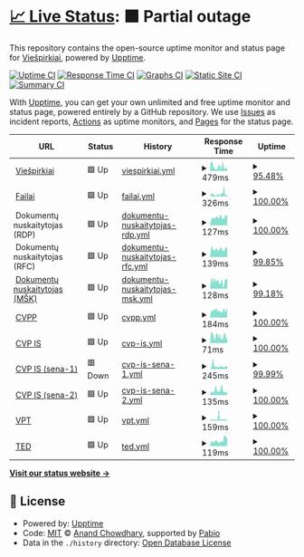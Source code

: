 # [📈 Live Status](https://viespirkiu-grupe.github.io/status): <!--live status--> **🟧 Partial outage**

This repository contains the open-source uptime monitor and status page for [Viešpirkiai](https://viespirkiai.top), powered by [Upptime](https://github.com/upptime/upptime).

[![Uptime CI](https://github.com/viespirkiu-grupe/status/workflows/Uptime%20CI/badge.svg)](https://github.com/viespirkiu-grupe/status/actions?query=workflow%3A%22Uptime+CI%22)
[![Response Time CI](https://github.com/viespirkiu-grupe/status/workflows/Response%20Time%20CI/badge.svg)](https://github.com/viespirkiu-grupe/status/actions?query=workflow%3A%22Response+Time+CI%22)
[![Graphs CI](https://github.com/viespirkiu-grupe/status/workflows/Graphs%20CI/badge.svg)](https://github.com/viespirkiu-grupe/status/actions?query=workflow%3A%22Graphs+CI%22)
[![Static Site CI](https://github.com/viespirkiu-grupe/status/workflows/Static%20Site%20CI/badge.svg)](https://github.com/viespirkiu-grupe/status/actions?query=workflow%3A%22Static+Site+CI%22)
[![Summary CI](https://github.com/viespirkiu-grupe/status/workflows/Summary%20CI/badge.svg)](https://github.com/viespirkiu-grupe/status/actions?query=workflow%3A%22Summary+CI%22)

With [Upptime](https://upptime.js.org), you can get your own unlimited and free uptime monitor and status page, powered entirely by a GitHub repository. We use [Issues](https://github.com/viespirkiu-grupe/status/issues) as incident reports, [Actions](https://github.com/viespirkiu-grupe/status/actions) as uptime monitors, and [Pages](https://viespirkiu-grupe.github.io/status) for the status page.

<!--start: status pages-->
<!-- This summary is generated by Upptime (https://github.com/upptime/upptime) -->
<!-- Do not edit this manually, your changes will be overwritten -->
<!-- prettier-ignore -->
| URL | Status | History | Response Time | Uptime |
| --- | ------ | ------- | ------------- | ------ |
| <img alt="" src="https://viespirkiai.top/icons/icon.png" height="13"> [Viešpirkiai](https://viespirkiai.top) | 🟩 Up | [viespirkiai.yml](https://github.com/Viespirkiu-grupe/status/commits/HEAD/history/viespirkiai.yml) | <details><summary><img alt="Response time graph" src="./graphs/viespirkiai/response-time-week.png" height="20"> 479ms</summary><br><a href="https://status.viespirkiai.top/history/viespirkiai"><img alt="Response time 479" src="https://img.shields.io/endpoint?url=https%3A%2F%2Fraw.githubusercontent.com%2FViespirkiu-grupe%2Fstatus%2FHEAD%2Fapi%2Fviespirkiai%2Fresponse-time.json"></a><br><a href="https://status.viespirkiai.top/history/viespirkiai"><img alt="24-hour response time 305" src="https://img.shields.io/endpoint?url=https%3A%2F%2Fraw.githubusercontent.com%2FViespirkiu-grupe%2Fstatus%2FHEAD%2Fapi%2Fviespirkiai%2Fresponse-time-day.json"></a><br><a href="https://status.viespirkiai.top/history/viespirkiai"><img alt="7-day response time 479" src="https://img.shields.io/endpoint?url=https%3A%2F%2Fraw.githubusercontent.com%2FViespirkiu-grupe%2Fstatus%2FHEAD%2Fapi%2Fviespirkiai%2Fresponse-time-week.json"></a><br><a href="https://status.viespirkiai.top/history/viespirkiai"><img alt="30-day response time 479" src="https://img.shields.io/endpoint?url=https%3A%2F%2Fraw.githubusercontent.com%2FViespirkiu-grupe%2Fstatus%2FHEAD%2Fapi%2Fviespirkiai%2Fresponse-time-month.json"></a><br><a href="https://status.viespirkiai.top/history/viespirkiai"><img alt="1-year response time 479" src="https://img.shields.io/endpoint?url=https%3A%2F%2Fraw.githubusercontent.com%2FViespirkiu-grupe%2Fstatus%2FHEAD%2Fapi%2Fviespirkiai%2Fresponse-time-year.json"></a></details> | <details><summary><a href="https://status.viespirkiai.top/history/viespirkiai">95.48%</a></summary><a href="https://status.viespirkiai.top/history/viespirkiai"><img alt="All-time uptime 95.48%" src="https://img.shields.io/endpoint?url=https%3A%2F%2Fraw.githubusercontent.com%2FViespirkiu-grupe%2Fstatus%2FHEAD%2Fapi%2Fviespirkiai%2Fuptime.json"></a><br><a href="https://status.viespirkiai.top/history/viespirkiai"><img alt="24-hour uptime 93.11%" src="https://img.shields.io/endpoint?url=https%3A%2F%2Fraw.githubusercontent.com%2FViespirkiu-grupe%2Fstatus%2FHEAD%2Fapi%2Fviespirkiai%2Fuptime-day.json"></a><br><a href="https://status.viespirkiai.top/history/viespirkiai"><img alt="7-day uptime 95.48%" src="https://img.shields.io/endpoint?url=https%3A%2F%2Fraw.githubusercontent.com%2FViespirkiu-grupe%2Fstatus%2FHEAD%2Fapi%2Fviespirkiai%2Fuptime-week.json"></a><br><a href="https://status.viespirkiai.top/history/viespirkiai"><img alt="30-day uptime 95.48%" src="https://img.shields.io/endpoint?url=https%3A%2F%2Fraw.githubusercontent.com%2FViespirkiu-grupe%2Fstatus%2FHEAD%2Fapi%2Fviespirkiai%2Fuptime-month.json"></a><br><a href="https://status.viespirkiai.top/history/viespirkiai"><img alt="1-year uptime 95.48%" src="https://img.shields.io/endpoint?url=https%3A%2F%2Fraw.githubusercontent.com%2FViespirkiu-grupe%2Fstatus%2FHEAD%2Fapi%2Fviespirkiai%2Fuptime-year.json"></a></details>
| <img alt="" src="https://viespirkiai.top/icons/icon.png" height="13"> [Failai](https://failai.viespirkiai.top) | 🟩 Up | [failai.yml](https://github.com/Viespirkiu-grupe/status/commits/HEAD/history/failai.yml) | <details><summary><img alt="Response time graph" src="./graphs/failai/response-time-week.png" height="20"> 326ms</summary><br><a href="https://status.viespirkiai.top/history/failai"><img alt="Response time 326" src="https://img.shields.io/endpoint?url=https%3A%2F%2Fraw.githubusercontent.com%2FViespirkiu-grupe%2Fstatus%2FHEAD%2Fapi%2Ffailai%2Fresponse-time.json"></a><br><a href="https://status.viespirkiai.top/history/failai"><img alt="24-hour response time 170" src="https://img.shields.io/endpoint?url=https%3A%2F%2Fraw.githubusercontent.com%2FViespirkiu-grupe%2Fstatus%2FHEAD%2Fapi%2Ffailai%2Fresponse-time-day.json"></a><br><a href="https://status.viespirkiai.top/history/failai"><img alt="7-day response time 326" src="https://img.shields.io/endpoint?url=https%3A%2F%2Fraw.githubusercontent.com%2FViespirkiu-grupe%2Fstatus%2FHEAD%2Fapi%2Ffailai%2Fresponse-time-week.json"></a><br><a href="https://status.viespirkiai.top/history/failai"><img alt="30-day response time 326" src="https://img.shields.io/endpoint?url=https%3A%2F%2Fraw.githubusercontent.com%2FViespirkiu-grupe%2Fstatus%2FHEAD%2Fapi%2Ffailai%2Fresponse-time-month.json"></a><br><a href="https://status.viespirkiai.top/history/failai"><img alt="1-year response time 326" src="https://img.shields.io/endpoint?url=https%3A%2F%2Fraw.githubusercontent.com%2FViespirkiu-grupe%2Fstatus%2FHEAD%2Fapi%2Ffailai%2Fresponse-time-year.json"></a></details> | <details><summary><a href="https://status.viespirkiai.top/history/failai">100.00%</a></summary><a href="https://status.viespirkiai.top/history/failai"><img alt="All-time uptime 100.00%" src="https://img.shields.io/endpoint?url=https%3A%2F%2Fraw.githubusercontent.com%2FViespirkiu-grupe%2Fstatus%2FHEAD%2Fapi%2Ffailai%2Fuptime.json"></a><br><a href="https://status.viespirkiai.top/history/failai"><img alt="24-hour uptime 100.00%" src="https://img.shields.io/endpoint?url=https%3A%2F%2Fraw.githubusercontent.com%2FViespirkiu-grupe%2Fstatus%2FHEAD%2Fapi%2Ffailai%2Fuptime-day.json"></a><br><a href="https://status.viespirkiai.top/history/failai"><img alt="7-day uptime 100.00%" src="https://img.shields.io/endpoint?url=https%3A%2F%2Fraw.githubusercontent.com%2FViespirkiu-grupe%2Fstatus%2FHEAD%2Fapi%2Ffailai%2Fuptime-week.json"></a><br><a href="https://status.viespirkiai.top/history/failai"><img alt="30-day uptime 100.00%" src="https://img.shields.io/endpoint?url=https%3A%2F%2Fraw.githubusercontent.com%2FViespirkiu-grupe%2Fstatus%2FHEAD%2Fapi%2Ffailai%2Fuptime-month.json"></a><br><a href="https://status.viespirkiai.top/history/failai"><img alt="1-year uptime 100.00%" src="https://img.shields.io/endpoint?url=https%3A%2F%2Fraw.githubusercontent.com%2FViespirkiu-grupe%2Fstatus%2FHEAD%2Fapi%2Ffailai%2Fuptime-year.json"></a></details>
| <img alt="" src="https://images.emojiterra.com/google/noto-emoji/unicode-16.0/color/1024px/1f4d1.png" height="13"> Dokumentų nuskaitytojas (RDP) | 🟩 Up | [dokumentu-nuskaitytojas-rdp.yml](https://github.com/Viespirkiu-grupe/status/commits/HEAD/history/dokumentu-nuskaitytojas-rdp.yml) | <details><summary><img alt="Response time graph" src="./graphs/dokumentu-nuskaitytojas-rdp/response-time-week.png" height="20"> 127ms</summary><br><a href="https://status.viespirkiai.top/history/dokumentu-nuskaitytojas-rdp"><img alt="Response time 127" src="https://img.shields.io/endpoint?url=https%3A%2F%2Fraw.githubusercontent.com%2FViespirkiu-grupe%2Fstatus%2FHEAD%2Fapi%2Fdokumentu-nuskaitytojas-rdp%2Fresponse-time.json"></a><br><a href="https://status.viespirkiai.top/history/dokumentu-nuskaitytojas-rdp"><img alt="24-hour response time 164" src="https://img.shields.io/endpoint?url=https%3A%2F%2Fraw.githubusercontent.com%2FViespirkiu-grupe%2Fstatus%2FHEAD%2Fapi%2Fdokumentu-nuskaitytojas-rdp%2Fresponse-time-day.json"></a><br><a href="https://status.viespirkiai.top/history/dokumentu-nuskaitytojas-rdp"><img alt="7-day response time 127" src="https://img.shields.io/endpoint?url=https%3A%2F%2Fraw.githubusercontent.com%2FViespirkiu-grupe%2Fstatus%2FHEAD%2Fapi%2Fdokumentu-nuskaitytojas-rdp%2Fresponse-time-week.json"></a><br><a href="https://status.viespirkiai.top/history/dokumentu-nuskaitytojas-rdp"><img alt="30-day response time 127" src="https://img.shields.io/endpoint?url=https%3A%2F%2Fraw.githubusercontent.com%2FViespirkiu-grupe%2Fstatus%2FHEAD%2Fapi%2Fdokumentu-nuskaitytojas-rdp%2Fresponse-time-month.json"></a><br><a href="https://status.viespirkiai.top/history/dokumentu-nuskaitytojas-rdp"><img alt="1-year response time 127" src="https://img.shields.io/endpoint?url=https%3A%2F%2Fraw.githubusercontent.com%2FViespirkiu-grupe%2Fstatus%2FHEAD%2Fapi%2Fdokumentu-nuskaitytojas-rdp%2Fresponse-time-year.json"></a></details> | <details><summary><a href="https://status.viespirkiai.top/history/dokumentu-nuskaitytojas-rdp">100.00%</a></summary><a href="https://status.viespirkiai.top/history/dokumentu-nuskaitytojas-rdp"><img alt="All-time uptime 100.00%" src="https://img.shields.io/endpoint?url=https%3A%2F%2Fraw.githubusercontent.com%2FViespirkiu-grupe%2Fstatus%2FHEAD%2Fapi%2Fdokumentu-nuskaitytojas-rdp%2Fuptime.json"></a><br><a href="https://status.viespirkiai.top/history/dokumentu-nuskaitytojas-rdp"><img alt="24-hour uptime 100.00%" src="https://img.shields.io/endpoint?url=https%3A%2F%2Fraw.githubusercontent.com%2FViespirkiu-grupe%2Fstatus%2FHEAD%2Fapi%2Fdokumentu-nuskaitytojas-rdp%2Fuptime-day.json"></a><br><a href="https://status.viespirkiai.top/history/dokumentu-nuskaitytojas-rdp"><img alt="7-day uptime 100.00%" src="https://img.shields.io/endpoint?url=https%3A%2F%2Fraw.githubusercontent.com%2FViespirkiu-grupe%2Fstatus%2FHEAD%2Fapi%2Fdokumentu-nuskaitytojas-rdp%2Fuptime-week.json"></a><br><a href="https://status.viespirkiai.top/history/dokumentu-nuskaitytojas-rdp"><img alt="30-day uptime 100.00%" src="https://img.shields.io/endpoint?url=https%3A%2F%2Fraw.githubusercontent.com%2FViespirkiu-grupe%2Fstatus%2FHEAD%2Fapi%2Fdokumentu-nuskaitytojas-rdp%2Fuptime-month.json"></a><br><a href="https://status.viespirkiai.top/history/dokumentu-nuskaitytojas-rdp"><img alt="1-year uptime 100.00%" src="https://img.shields.io/endpoint?url=https%3A%2F%2Fraw.githubusercontent.com%2FViespirkiu-grupe%2Fstatus%2FHEAD%2Fapi%2Fdokumentu-nuskaitytojas-rdp%2Fuptime-year.json"></a></details>
| <img alt="" src="https://images.emojiterra.com/google/noto-emoji/unicode-16.0/color/1024px/1f4d1.png" height="13"> Dokumentų nuskaitytojas (RFC) | 🟩 Up | [dokumentu-nuskaitytojas-rfc.yml](https://github.com/Viespirkiu-grupe/status/commits/HEAD/history/dokumentu-nuskaitytojas-rfc.yml) | <details><summary><img alt="Response time graph" src="./graphs/dokumentu-nuskaitytojas-rfc/response-time-week.png" height="20"> 139ms</summary><br><a href="https://status.viespirkiai.top/history/dokumentu-nuskaitytojas-rfc"><img alt="Response time 139" src="https://img.shields.io/endpoint?url=https%3A%2F%2Fraw.githubusercontent.com%2FViespirkiu-grupe%2Fstatus%2FHEAD%2Fapi%2Fdokumentu-nuskaitytojas-rfc%2Fresponse-time.json"></a><br><a href="https://status.viespirkiai.top/history/dokumentu-nuskaitytojas-rfc"><img alt="24-hour response time 173" src="https://img.shields.io/endpoint?url=https%3A%2F%2Fraw.githubusercontent.com%2FViespirkiu-grupe%2Fstatus%2FHEAD%2Fapi%2Fdokumentu-nuskaitytojas-rfc%2Fresponse-time-day.json"></a><br><a href="https://status.viespirkiai.top/history/dokumentu-nuskaitytojas-rfc"><img alt="7-day response time 139" src="https://img.shields.io/endpoint?url=https%3A%2F%2Fraw.githubusercontent.com%2FViespirkiu-grupe%2Fstatus%2FHEAD%2Fapi%2Fdokumentu-nuskaitytojas-rfc%2Fresponse-time-week.json"></a><br><a href="https://status.viespirkiai.top/history/dokumentu-nuskaitytojas-rfc"><img alt="30-day response time 139" src="https://img.shields.io/endpoint?url=https%3A%2F%2Fraw.githubusercontent.com%2FViespirkiu-grupe%2Fstatus%2FHEAD%2Fapi%2Fdokumentu-nuskaitytojas-rfc%2Fresponse-time-month.json"></a><br><a href="https://status.viespirkiai.top/history/dokumentu-nuskaitytojas-rfc"><img alt="1-year response time 139" src="https://img.shields.io/endpoint?url=https%3A%2F%2Fraw.githubusercontent.com%2FViespirkiu-grupe%2Fstatus%2FHEAD%2Fapi%2Fdokumentu-nuskaitytojas-rfc%2Fresponse-time-year.json"></a></details> | <details><summary><a href="https://status.viespirkiai.top/history/dokumentu-nuskaitytojas-rfc">99.85%</a></summary><a href="https://status.viespirkiai.top/history/dokumentu-nuskaitytojas-rfc"><img alt="All-time uptime 99.85%" src="https://img.shields.io/endpoint?url=https%3A%2F%2Fraw.githubusercontent.com%2FViespirkiu-grupe%2Fstatus%2FHEAD%2Fapi%2Fdokumentu-nuskaitytojas-rfc%2Fuptime.json"></a><br><a href="https://status.viespirkiai.top/history/dokumentu-nuskaitytojas-rfc"><img alt="24-hour uptime 100.00%" src="https://img.shields.io/endpoint?url=https%3A%2F%2Fraw.githubusercontent.com%2FViespirkiu-grupe%2Fstatus%2FHEAD%2Fapi%2Fdokumentu-nuskaitytojas-rfc%2Fuptime-day.json"></a><br><a href="https://status.viespirkiai.top/history/dokumentu-nuskaitytojas-rfc"><img alt="7-day uptime 99.85%" src="https://img.shields.io/endpoint?url=https%3A%2F%2Fraw.githubusercontent.com%2FViespirkiu-grupe%2Fstatus%2FHEAD%2Fapi%2Fdokumentu-nuskaitytojas-rfc%2Fuptime-week.json"></a><br><a href="https://status.viespirkiai.top/history/dokumentu-nuskaitytojas-rfc"><img alt="30-day uptime 99.85%" src="https://img.shields.io/endpoint?url=https%3A%2F%2Fraw.githubusercontent.com%2FViespirkiu-grupe%2Fstatus%2FHEAD%2Fapi%2Fdokumentu-nuskaitytojas-rfc%2Fuptime-month.json"></a><br><a href="https://status.viespirkiai.top/history/dokumentu-nuskaitytojas-rfc"><img alt="1-year uptime 99.85%" src="https://img.shields.io/endpoint?url=https%3A%2F%2Fraw.githubusercontent.com%2FViespirkiu-grupe%2Fstatus%2FHEAD%2Fapi%2Fdokumentu-nuskaitytojas-rfc%2Fuptime-year.json"></a></details>
| <img alt="" src="https://images.emojiterra.com/google/noto-emoji/unicode-16.0/color/1024px/1f4d1.png" height="13"> [Dokumentų nuskaitytojas (MŠK)](https://skaitytojas.poci.us/healthz) | 🟩 Up | [dokumentu-nuskaitytojas-msk.yml](https://github.com/Viespirkiu-grupe/status/commits/HEAD/history/dokumentu-nuskaitytojas-msk.yml) | <details><summary><img alt="Response time graph" src="./graphs/dokumentu-nuskaitytojas-msk/response-time-week.png" height="20"> 128ms</summary><br><a href="https://status.viespirkiai.top/history/dokumentu-nuskaitytojas-msk"><img alt="Response time 128" src="https://img.shields.io/endpoint?url=https%3A%2F%2Fraw.githubusercontent.com%2FViespirkiu-grupe%2Fstatus%2FHEAD%2Fapi%2Fdokumentu-nuskaitytojas-msk%2Fresponse-time.json"></a><br><a href="https://status.viespirkiai.top/history/dokumentu-nuskaitytojas-msk"><img alt="24-hour response time 144" src="https://img.shields.io/endpoint?url=https%3A%2F%2Fraw.githubusercontent.com%2FViespirkiu-grupe%2Fstatus%2FHEAD%2Fapi%2Fdokumentu-nuskaitytojas-msk%2Fresponse-time-day.json"></a><br><a href="https://status.viespirkiai.top/history/dokumentu-nuskaitytojas-msk"><img alt="7-day response time 128" src="https://img.shields.io/endpoint?url=https%3A%2F%2Fraw.githubusercontent.com%2FViespirkiu-grupe%2Fstatus%2FHEAD%2Fapi%2Fdokumentu-nuskaitytojas-msk%2Fresponse-time-week.json"></a><br><a href="https://status.viespirkiai.top/history/dokumentu-nuskaitytojas-msk"><img alt="30-day response time 128" src="https://img.shields.io/endpoint?url=https%3A%2F%2Fraw.githubusercontent.com%2FViespirkiu-grupe%2Fstatus%2FHEAD%2Fapi%2Fdokumentu-nuskaitytojas-msk%2Fresponse-time-month.json"></a><br><a href="https://status.viespirkiai.top/history/dokumentu-nuskaitytojas-msk"><img alt="1-year response time 128" src="https://img.shields.io/endpoint?url=https%3A%2F%2Fraw.githubusercontent.com%2FViespirkiu-grupe%2Fstatus%2FHEAD%2Fapi%2Fdokumentu-nuskaitytojas-msk%2Fresponse-time-year.json"></a></details> | <details><summary><a href="https://status.viespirkiai.top/history/dokumentu-nuskaitytojas-msk">99.18%</a></summary><a href="https://status.viespirkiai.top/history/dokumentu-nuskaitytojas-msk"><img alt="All-time uptime 99.18%" src="https://img.shields.io/endpoint?url=https%3A%2F%2Fraw.githubusercontent.com%2FViespirkiu-grupe%2Fstatus%2FHEAD%2Fapi%2Fdokumentu-nuskaitytojas-msk%2Fuptime.json"></a><br><a href="https://status.viespirkiai.top/history/dokumentu-nuskaitytojas-msk"><img alt="24-hour uptime 100.00%" src="https://img.shields.io/endpoint?url=https%3A%2F%2Fraw.githubusercontent.com%2FViespirkiu-grupe%2Fstatus%2FHEAD%2Fapi%2Fdokumentu-nuskaitytojas-msk%2Fuptime-day.json"></a><br><a href="https://status.viespirkiai.top/history/dokumentu-nuskaitytojas-msk"><img alt="7-day uptime 99.18%" src="https://img.shields.io/endpoint?url=https%3A%2F%2Fraw.githubusercontent.com%2FViespirkiu-grupe%2Fstatus%2FHEAD%2Fapi%2Fdokumentu-nuskaitytojas-msk%2Fuptime-week.json"></a><br><a href="https://status.viespirkiai.top/history/dokumentu-nuskaitytojas-msk"><img alt="30-day uptime 99.18%" src="https://img.shields.io/endpoint?url=https%3A%2F%2Fraw.githubusercontent.com%2FViespirkiu-grupe%2Fstatus%2FHEAD%2Fapi%2Fdokumentu-nuskaitytojas-msk%2Fuptime-month.json"></a><br><a href="https://status.viespirkiai.top/history/dokumentu-nuskaitytojas-msk"><img alt="1-year uptime 99.18%" src="https://img.shields.io/endpoint?url=https%3A%2F%2Fraw.githubusercontent.com%2FViespirkiu-grupe%2Fstatus%2FHEAD%2Fapi%2Fdokumentu-nuskaitytojas-msk%2Fuptime-year.json"></a></details>
| <img alt="" src="https://icons.duckduckgo.com/ip3/cvpp.eviesiejipirkimai.lt.ico" height="13"> [CVPP](https://cvpp.eviesiejipirkimai.lt) | 🟩 Up | [cvpp.yml](https://github.com/Viespirkiu-grupe/status/commits/HEAD/history/cvpp.yml) | <details><summary><img alt="Response time graph" src="./graphs/cvpp/response-time-week.png" height="20"> 184ms</summary><br><a href="https://status.viespirkiai.top/history/cvpp"><img alt="Response time 184" src="https://img.shields.io/endpoint?url=https%3A%2F%2Fraw.githubusercontent.com%2FViespirkiu-grupe%2Fstatus%2FHEAD%2Fapi%2Fcvpp%2Fresponse-time.json"></a><br><a href="https://status.viespirkiai.top/history/cvpp"><img alt="24-hour response time 233" src="https://img.shields.io/endpoint?url=https%3A%2F%2Fraw.githubusercontent.com%2FViespirkiu-grupe%2Fstatus%2FHEAD%2Fapi%2Fcvpp%2Fresponse-time-day.json"></a><br><a href="https://status.viespirkiai.top/history/cvpp"><img alt="7-day response time 184" src="https://img.shields.io/endpoint?url=https%3A%2F%2Fraw.githubusercontent.com%2FViespirkiu-grupe%2Fstatus%2FHEAD%2Fapi%2Fcvpp%2Fresponse-time-week.json"></a><br><a href="https://status.viespirkiai.top/history/cvpp"><img alt="30-day response time 184" src="https://img.shields.io/endpoint?url=https%3A%2F%2Fraw.githubusercontent.com%2FViespirkiu-grupe%2Fstatus%2FHEAD%2Fapi%2Fcvpp%2Fresponse-time-month.json"></a><br><a href="https://status.viespirkiai.top/history/cvpp"><img alt="1-year response time 184" src="https://img.shields.io/endpoint?url=https%3A%2F%2Fraw.githubusercontent.com%2FViespirkiu-grupe%2Fstatus%2FHEAD%2Fapi%2Fcvpp%2Fresponse-time-year.json"></a></details> | <details><summary><a href="https://status.viespirkiai.top/history/cvpp">100.00%</a></summary><a href="https://status.viespirkiai.top/history/cvpp"><img alt="All-time uptime 100.00%" src="https://img.shields.io/endpoint?url=https%3A%2F%2Fraw.githubusercontent.com%2FViespirkiu-grupe%2Fstatus%2FHEAD%2Fapi%2Fcvpp%2Fuptime.json"></a><br><a href="https://status.viespirkiai.top/history/cvpp"><img alt="24-hour uptime 100.00%" src="https://img.shields.io/endpoint?url=https%3A%2F%2Fraw.githubusercontent.com%2FViespirkiu-grupe%2Fstatus%2FHEAD%2Fapi%2Fcvpp%2Fuptime-day.json"></a><br><a href="https://status.viespirkiai.top/history/cvpp"><img alt="7-day uptime 100.00%" src="https://img.shields.io/endpoint?url=https%3A%2F%2Fraw.githubusercontent.com%2FViespirkiu-grupe%2Fstatus%2FHEAD%2Fapi%2Fcvpp%2Fuptime-week.json"></a><br><a href="https://status.viespirkiai.top/history/cvpp"><img alt="30-day uptime 100.00%" src="https://img.shields.io/endpoint?url=https%3A%2F%2Fraw.githubusercontent.com%2FViespirkiu-grupe%2Fstatus%2FHEAD%2Fapi%2Fcvpp%2Fuptime-month.json"></a><br><a href="https://status.viespirkiai.top/history/cvpp"><img alt="1-year uptime 100.00%" src="https://img.shields.io/endpoint?url=https%3A%2F%2Fraw.githubusercontent.com%2FViespirkiu-grupe%2Fstatus%2FHEAD%2Fapi%2Fcvpp%2Fuptime-year.json"></a></details>
| <img alt="" src="https://icons.duckduckgo.com/ip3/viesiejipirkimai.lt.ico" height="13"> [CVP IS](https://viesiejipirkimai.lt) | 🟩 Up | [cvp-is.yml](https://github.com/Viespirkiu-grupe/status/commits/HEAD/history/cvp-is.yml) | <details><summary><img alt="Response time graph" src="./graphs/cvp-is/response-time-week.png" height="20"> 71ms</summary><br><a href="https://status.viespirkiai.top/history/cvp-is"><img alt="Response time 71" src="https://img.shields.io/endpoint?url=https%3A%2F%2Fraw.githubusercontent.com%2FViespirkiu-grupe%2Fstatus%2FHEAD%2Fapi%2Fcvp-is%2Fresponse-time.json"></a><br><a href="https://status.viespirkiai.top/history/cvp-is"><img alt="24-hour response time 67" src="https://img.shields.io/endpoint?url=https%3A%2F%2Fraw.githubusercontent.com%2FViespirkiu-grupe%2Fstatus%2FHEAD%2Fapi%2Fcvp-is%2Fresponse-time-day.json"></a><br><a href="https://status.viespirkiai.top/history/cvp-is"><img alt="7-day response time 71" src="https://img.shields.io/endpoint?url=https%3A%2F%2Fraw.githubusercontent.com%2FViespirkiu-grupe%2Fstatus%2FHEAD%2Fapi%2Fcvp-is%2Fresponse-time-week.json"></a><br><a href="https://status.viespirkiai.top/history/cvp-is"><img alt="30-day response time 71" src="https://img.shields.io/endpoint?url=https%3A%2F%2Fraw.githubusercontent.com%2FViespirkiu-grupe%2Fstatus%2FHEAD%2Fapi%2Fcvp-is%2Fresponse-time-month.json"></a><br><a href="https://status.viespirkiai.top/history/cvp-is"><img alt="1-year response time 71" src="https://img.shields.io/endpoint?url=https%3A%2F%2Fraw.githubusercontent.com%2FViespirkiu-grupe%2Fstatus%2FHEAD%2Fapi%2Fcvp-is%2Fresponse-time-year.json"></a></details> | <details><summary><a href="https://status.viespirkiai.top/history/cvp-is">100.00%</a></summary><a href="https://status.viespirkiai.top/history/cvp-is"><img alt="All-time uptime 100.00%" src="https://img.shields.io/endpoint?url=https%3A%2F%2Fraw.githubusercontent.com%2FViespirkiu-grupe%2Fstatus%2FHEAD%2Fapi%2Fcvp-is%2Fuptime.json"></a><br><a href="https://status.viespirkiai.top/history/cvp-is"><img alt="24-hour uptime 100.00%" src="https://img.shields.io/endpoint?url=https%3A%2F%2Fraw.githubusercontent.com%2FViespirkiu-grupe%2Fstatus%2FHEAD%2Fapi%2Fcvp-is%2Fuptime-day.json"></a><br><a href="https://status.viespirkiai.top/history/cvp-is"><img alt="7-day uptime 100.00%" src="https://img.shields.io/endpoint?url=https%3A%2F%2Fraw.githubusercontent.com%2FViespirkiu-grupe%2Fstatus%2FHEAD%2Fapi%2Fcvp-is%2Fuptime-week.json"></a><br><a href="https://status.viespirkiai.top/history/cvp-is"><img alt="30-day uptime 100.00%" src="https://img.shields.io/endpoint?url=https%3A%2F%2Fraw.githubusercontent.com%2FViespirkiu-grupe%2Fstatus%2FHEAD%2Fapi%2Fcvp-is%2Fuptime-month.json"></a><br><a href="https://status.viespirkiai.top/history/cvp-is"><img alt="1-year uptime 100.00%" src="https://img.shields.io/endpoint?url=https%3A%2F%2Fraw.githubusercontent.com%2FViespirkiu-grupe%2Fstatus%2FHEAD%2Fapi%2Fcvp-is%2Fuptime-year.json"></a></details>
| <img alt="" src="https://eviesiejipirkimai.lt/templates/vpt/cvpp_files/favicon0.png" height="13"> [CVP IS (sena-1)](https://eviesiejipirkimai.lt) | 🟥 Down | [cvp-is-sena-1.yml](https://github.com/Viespirkiu-grupe/status/commits/HEAD/history/cvp-is-sena-1.yml) | <details><summary><img alt="Response time graph" src="./graphs/cvp-is-sena-1/response-time-week.png" height="20"> 245ms</summary><br><a href="https://status.viespirkiai.top/history/cvp-is-sena-1"><img alt="Response time 245" src="https://img.shields.io/endpoint?url=https%3A%2F%2Fraw.githubusercontent.com%2FViespirkiu-grupe%2Fstatus%2FHEAD%2Fapi%2Fcvp-is-sena-1%2Fresponse-time.json"></a><br><a href="https://status.viespirkiai.top/history/cvp-is-sena-1"><img alt="24-hour response time 499" src="https://img.shields.io/endpoint?url=https%3A%2F%2Fraw.githubusercontent.com%2FViespirkiu-grupe%2Fstatus%2FHEAD%2Fapi%2Fcvp-is-sena-1%2Fresponse-time-day.json"></a><br><a href="https://status.viespirkiai.top/history/cvp-is-sena-1"><img alt="7-day response time 245" src="https://img.shields.io/endpoint?url=https%3A%2F%2Fraw.githubusercontent.com%2FViespirkiu-grupe%2Fstatus%2FHEAD%2Fapi%2Fcvp-is-sena-1%2Fresponse-time-week.json"></a><br><a href="https://status.viespirkiai.top/history/cvp-is-sena-1"><img alt="30-day response time 245" src="https://img.shields.io/endpoint?url=https%3A%2F%2Fraw.githubusercontent.com%2FViespirkiu-grupe%2Fstatus%2FHEAD%2Fapi%2Fcvp-is-sena-1%2Fresponse-time-month.json"></a><br><a href="https://status.viespirkiai.top/history/cvp-is-sena-1"><img alt="1-year response time 245" src="https://img.shields.io/endpoint?url=https%3A%2F%2Fraw.githubusercontent.com%2FViespirkiu-grupe%2Fstatus%2FHEAD%2Fapi%2Fcvp-is-sena-1%2Fresponse-time-year.json"></a></details> | <details><summary><a href="https://status.viespirkiai.top/history/cvp-is-sena-1">99.99%</a></summary><a href="https://status.viespirkiai.top/history/cvp-is-sena-1"><img alt="All-time uptime 99.99%" src="https://img.shields.io/endpoint?url=https%3A%2F%2Fraw.githubusercontent.com%2FViespirkiu-grupe%2Fstatus%2FHEAD%2Fapi%2Fcvp-is-sena-1%2Fuptime.json"></a><br><a href="https://status.viespirkiai.top/history/cvp-is-sena-1"><img alt="24-hour uptime 99.98%" src="https://img.shields.io/endpoint?url=https%3A%2F%2Fraw.githubusercontent.com%2FViespirkiu-grupe%2Fstatus%2FHEAD%2Fapi%2Fcvp-is-sena-1%2Fuptime-day.json"></a><br><a href="https://status.viespirkiai.top/history/cvp-is-sena-1"><img alt="7-day uptime 99.99%" src="https://img.shields.io/endpoint?url=https%3A%2F%2Fraw.githubusercontent.com%2FViespirkiu-grupe%2Fstatus%2FHEAD%2Fapi%2Fcvp-is-sena-1%2Fuptime-week.json"></a><br><a href="https://status.viespirkiai.top/history/cvp-is-sena-1"><img alt="30-day uptime 99.99%" src="https://img.shields.io/endpoint?url=https%3A%2F%2Fraw.githubusercontent.com%2FViespirkiu-grupe%2Fstatus%2FHEAD%2Fapi%2Fcvp-is-sena-1%2Fuptime-month.json"></a><br><a href="https://status.viespirkiai.top/history/cvp-is-sena-1"><img alt="1-year uptime 99.99%" src="https://img.shields.io/endpoint?url=https%3A%2F%2Fraw.githubusercontent.com%2FViespirkiu-grupe%2Fstatus%2FHEAD%2Fapi%2Fcvp-is-sena-1%2Fuptime-year.json"></a></details>
| <img alt="" src="https://icons.duckduckgo.com/ip3/pirkimai.eviesiejipirkimai.lt.ico" height="13"> [CVP IS (sena-2)](https://pirkimai.eviesiejipirkimai.lt) | 🟩 Up | [cvp-is-sena-2.yml](https://github.com/Viespirkiu-grupe/status/commits/HEAD/history/cvp-is-sena-2.yml) | <details><summary><img alt="Response time graph" src="./graphs/cvp-is-sena-2/response-time-week.png" height="20"> 135ms</summary><br><a href="https://status.viespirkiai.top/history/cvp-is-sena-2"><img alt="Response time 135" src="https://img.shields.io/endpoint?url=https%3A%2F%2Fraw.githubusercontent.com%2FViespirkiu-grupe%2Fstatus%2FHEAD%2Fapi%2Fcvp-is-sena-2%2Fresponse-time.json"></a><br><a href="https://status.viespirkiai.top/history/cvp-is-sena-2"><img alt="24-hour response time 106" src="https://img.shields.io/endpoint?url=https%3A%2F%2Fraw.githubusercontent.com%2FViespirkiu-grupe%2Fstatus%2FHEAD%2Fapi%2Fcvp-is-sena-2%2Fresponse-time-day.json"></a><br><a href="https://status.viespirkiai.top/history/cvp-is-sena-2"><img alt="7-day response time 135" src="https://img.shields.io/endpoint?url=https%3A%2F%2Fraw.githubusercontent.com%2FViespirkiu-grupe%2Fstatus%2FHEAD%2Fapi%2Fcvp-is-sena-2%2Fresponse-time-week.json"></a><br><a href="https://status.viespirkiai.top/history/cvp-is-sena-2"><img alt="30-day response time 135" src="https://img.shields.io/endpoint?url=https%3A%2F%2Fraw.githubusercontent.com%2FViespirkiu-grupe%2Fstatus%2FHEAD%2Fapi%2Fcvp-is-sena-2%2Fresponse-time-month.json"></a><br><a href="https://status.viespirkiai.top/history/cvp-is-sena-2"><img alt="1-year response time 135" src="https://img.shields.io/endpoint?url=https%3A%2F%2Fraw.githubusercontent.com%2FViespirkiu-grupe%2Fstatus%2FHEAD%2Fapi%2Fcvp-is-sena-2%2Fresponse-time-year.json"></a></details> | <details><summary><a href="https://status.viespirkiai.top/history/cvp-is-sena-2">100.00%</a></summary><a href="https://status.viespirkiai.top/history/cvp-is-sena-2"><img alt="All-time uptime 100.00%" src="https://img.shields.io/endpoint?url=https%3A%2F%2Fraw.githubusercontent.com%2FViespirkiu-grupe%2Fstatus%2FHEAD%2Fapi%2Fcvp-is-sena-2%2Fuptime.json"></a><br><a href="https://status.viespirkiai.top/history/cvp-is-sena-2"><img alt="24-hour uptime 100.00%" src="https://img.shields.io/endpoint?url=https%3A%2F%2Fraw.githubusercontent.com%2FViespirkiu-grupe%2Fstatus%2FHEAD%2Fapi%2Fcvp-is-sena-2%2Fuptime-day.json"></a><br><a href="https://status.viespirkiai.top/history/cvp-is-sena-2"><img alt="7-day uptime 100.00%" src="https://img.shields.io/endpoint?url=https%3A%2F%2Fraw.githubusercontent.com%2FViespirkiu-grupe%2Fstatus%2FHEAD%2Fapi%2Fcvp-is-sena-2%2Fuptime-week.json"></a><br><a href="https://status.viespirkiai.top/history/cvp-is-sena-2"><img alt="30-day uptime 100.00%" src="https://img.shields.io/endpoint?url=https%3A%2F%2Fraw.githubusercontent.com%2FViespirkiu-grupe%2Fstatus%2FHEAD%2Fapi%2Fcvp-is-sena-2%2Fuptime-month.json"></a><br><a href="https://status.viespirkiai.top/history/cvp-is-sena-2"><img alt="1-year uptime 100.00%" src="https://img.shields.io/endpoint?url=https%3A%2F%2Fraw.githubusercontent.com%2FViespirkiu-grupe%2Fstatus%2FHEAD%2Fapi%2Fcvp-is-sena-2%2Fuptime-year.json"></a></details>
| <img alt="" src="https://vpt.lrv.lt/static/favicon/apple-touch-icon.1cbee2523114.png" height="13"> [VPT](https://vpt.lrv.lt) | 🟩 Up | [vpt.yml](https://github.com/Viespirkiu-grupe/status/commits/HEAD/history/vpt.yml) | <details><summary><img alt="Response time graph" src="./graphs/vpt/response-time-week.png" height="20"> 159ms</summary><br><a href="https://status.viespirkiai.top/history/vpt"><img alt="Response time 159" src="https://img.shields.io/endpoint?url=https%3A%2F%2Fraw.githubusercontent.com%2FViespirkiu-grupe%2Fstatus%2FHEAD%2Fapi%2Fvpt%2Fresponse-time.json"></a><br><a href="https://status.viespirkiai.top/history/vpt"><img alt="24-hour response time 98" src="https://img.shields.io/endpoint?url=https%3A%2F%2Fraw.githubusercontent.com%2FViespirkiu-grupe%2Fstatus%2FHEAD%2Fapi%2Fvpt%2Fresponse-time-day.json"></a><br><a href="https://status.viespirkiai.top/history/vpt"><img alt="7-day response time 159" src="https://img.shields.io/endpoint?url=https%3A%2F%2Fraw.githubusercontent.com%2FViespirkiu-grupe%2Fstatus%2FHEAD%2Fapi%2Fvpt%2Fresponse-time-week.json"></a><br><a href="https://status.viespirkiai.top/history/vpt"><img alt="30-day response time 159" src="https://img.shields.io/endpoint?url=https%3A%2F%2Fraw.githubusercontent.com%2FViespirkiu-grupe%2Fstatus%2FHEAD%2Fapi%2Fvpt%2Fresponse-time-month.json"></a><br><a href="https://status.viespirkiai.top/history/vpt"><img alt="1-year response time 159" src="https://img.shields.io/endpoint?url=https%3A%2F%2Fraw.githubusercontent.com%2FViespirkiu-grupe%2Fstatus%2FHEAD%2Fapi%2Fvpt%2Fresponse-time-year.json"></a></details> | <details><summary><a href="https://status.viespirkiai.top/history/vpt">100.00%</a></summary><a href="https://status.viespirkiai.top/history/vpt"><img alt="All-time uptime 100.00%" src="https://img.shields.io/endpoint?url=https%3A%2F%2Fraw.githubusercontent.com%2FViespirkiu-grupe%2Fstatus%2FHEAD%2Fapi%2Fvpt%2Fuptime.json"></a><br><a href="https://status.viespirkiai.top/history/vpt"><img alt="24-hour uptime 100.00%" src="https://img.shields.io/endpoint?url=https%3A%2F%2Fraw.githubusercontent.com%2FViespirkiu-grupe%2Fstatus%2FHEAD%2Fapi%2Fvpt%2Fuptime-day.json"></a><br><a href="https://status.viespirkiai.top/history/vpt"><img alt="7-day uptime 100.00%" src="https://img.shields.io/endpoint?url=https%3A%2F%2Fraw.githubusercontent.com%2FViespirkiu-grupe%2Fstatus%2FHEAD%2Fapi%2Fvpt%2Fuptime-week.json"></a><br><a href="https://status.viespirkiai.top/history/vpt"><img alt="30-day uptime 100.00%" src="https://img.shields.io/endpoint?url=https%3A%2F%2Fraw.githubusercontent.com%2FViespirkiu-grupe%2Fstatus%2FHEAD%2Fapi%2Fvpt%2Fuptime-month.json"></a><br><a href="https://status.viespirkiai.top/history/vpt"><img alt="1-year uptime 100.00%" src="https://img.shields.io/endpoint?url=https%3A%2F%2Fraw.githubusercontent.com%2FViespirkiu-grupe%2Fstatus%2FHEAD%2Fapi%2Fvpt%2Fuptime-year.json"></a></details>
| <img alt="" src="https://icons.duckduckgo.com/ip3/ted.europa.eu.ico" height="13"> [TED](https://ted.europa.eu) | 🟩 Up | [ted.yml](https://github.com/Viespirkiu-grupe/status/commits/HEAD/history/ted.yml) | <details><summary><img alt="Response time graph" src="./graphs/ted/response-time-week.png" height="20"> 119ms</summary><br><a href="https://status.viespirkiai.top/history/ted"><img alt="Response time 119" src="https://img.shields.io/endpoint?url=https%3A%2F%2Fraw.githubusercontent.com%2FViespirkiu-grupe%2Fstatus%2FHEAD%2Fapi%2Fted%2Fresponse-time.json"></a><br><a href="https://status.viespirkiai.top/history/ted"><img alt="24-hour response time 162" src="https://img.shields.io/endpoint?url=https%3A%2F%2Fraw.githubusercontent.com%2FViespirkiu-grupe%2Fstatus%2FHEAD%2Fapi%2Fted%2Fresponse-time-day.json"></a><br><a href="https://status.viespirkiai.top/history/ted"><img alt="7-day response time 119" src="https://img.shields.io/endpoint?url=https%3A%2F%2Fraw.githubusercontent.com%2FViespirkiu-grupe%2Fstatus%2FHEAD%2Fapi%2Fted%2Fresponse-time-week.json"></a><br><a href="https://status.viespirkiai.top/history/ted"><img alt="30-day response time 119" src="https://img.shields.io/endpoint?url=https%3A%2F%2Fraw.githubusercontent.com%2FViespirkiu-grupe%2Fstatus%2FHEAD%2Fapi%2Fted%2Fresponse-time-month.json"></a><br><a href="https://status.viespirkiai.top/history/ted"><img alt="1-year response time 119" src="https://img.shields.io/endpoint?url=https%3A%2F%2Fraw.githubusercontent.com%2FViespirkiu-grupe%2Fstatus%2FHEAD%2Fapi%2Fted%2Fresponse-time-year.json"></a></details> | <details><summary><a href="https://status.viespirkiai.top/history/ted">100.00%</a></summary><a href="https://status.viespirkiai.top/history/ted"><img alt="All-time uptime 100.00%" src="https://img.shields.io/endpoint?url=https%3A%2F%2Fraw.githubusercontent.com%2FViespirkiu-grupe%2Fstatus%2FHEAD%2Fapi%2Fted%2Fuptime.json"></a><br><a href="https://status.viespirkiai.top/history/ted"><img alt="24-hour uptime 100.00%" src="https://img.shields.io/endpoint?url=https%3A%2F%2Fraw.githubusercontent.com%2FViespirkiu-grupe%2Fstatus%2FHEAD%2Fapi%2Fted%2Fuptime-day.json"></a><br><a href="https://status.viespirkiai.top/history/ted"><img alt="7-day uptime 100.00%" src="https://img.shields.io/endpoint?url=https%3A%2F%2Fraw.githubusercontent.com%2FViespirkiu-grupe%2Fstatus%2FHEAD%2Fapi%2Fted%2Fuptime-week.json"></a><br><a href="https://status.viespirkiai.top/history/ted"><img alt="30-day uptime 100.00%" src="https://img.shields.io/endpoint?url=https%3A%2F%2Fraw.githubusercontent.com%2FViespirkiu-grupe%2Fstatus%2FHEAD%2Fapi%2Fted%2Fuptime-month.json"></a><br><a href="https://status.viespirkiai.top/history/ted"><img alt="1-year uptime 100.00%" src="https://img.shields.io/endpoint?url=https%3A%2F%2Fraw.githubusercontent.com%2FViespirkiu-grupe%2Fstatus%2FHEAD%2Fapi%2Fted%2Fuptime-year.json"></a></details>

<!--end: status pages-->

[**Visit our status website →**](https://viespirkiu-grupe.github.io/status)

## 📄 License

- Powered by: [Upptime](https://github.com/upptime/upptime)
- Code: [MIT](./LICENSE) © [Anand Chowdhary](https://anandchowdhary.com), supported by [Pabio](https://pabio.com)
- Data in the `./history` directory: [Open Database License](https://opendatacommons.org/licenses/odbl/1-0/)
